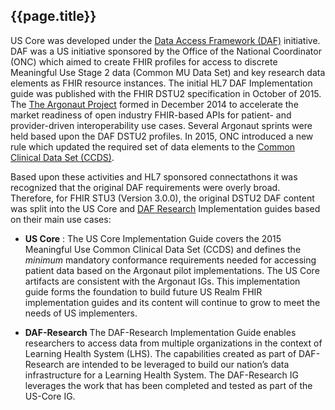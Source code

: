 
## {{page.title}}

US Core was developed under the [Data Access Framework (DAF)](http://wiki.siframework.org/Data+Access+Framework+Homepage) initiative. DAF was a US initiative sponsored by the Office of the National Coordinator (ONC) which aimed to create FHIR profiles for access to discrete Meaningful Use Stage 2 data (Common MU Data Set) and key research data elements as FHIR resource instances. The initial HL7 DAF Implementation guide was published with the FHIR DSTU2 specification in October of 2015.  The [The Argonaut Project](http://argonautwiki.hl7.org/index.php?title=Main_Page) formed in December 2014 to accelerate the market readiness of open industry FHIR-based APIs for patient- and provider-driven interoperability use cases. Several Argonaut sprints were held based upon the DAF DSTU2 profiles. In 2015, ONC introduced a new rule which updated the required set of data elements to the [Common Clinical Data Set (CCDS)](https://www.healthit.gov/sites/default/files/2015Ed_CCG_CCDS.pdf).

Based upon these activities and HL7 sponsored connectathons it was recognized that the original DAF requirements were overly broad. Therefore, for FHIR STU3 (Version 3.0.0), the original DSTU2 DAF content was split into the US Core and [DAF Research](http://hl7.org/fhir/us/daf-research/) Implementation guides based on their main use cases:

- **US Core** : The US Core Implementation Guide covers the 2015 Meaningful Use Common Clinical Data Set (CCDS) and defines the *minimum* mandatory conformance requirements needed for accessing patient data based on the Argonaut pilot implementations. The US Core artifacts are consistent with the Argonaut IGs. This implementation guide forms the foundation to build future US Realm FHIR implementation guides and its content will continue to grow to meet the needs of US implementers.

- **DAF-Research** The DAF-Research Implementation Guide enables researchers to access data from multiple organizations in the context of Learning Health System (LHS). The capabilities created as part of DAF-Research are intended to be leveraged to build our nation’s data infrastructure for a Learning Health System. The DAF-Research IG leverages the work that has been completed and tested as part of the US-Core IG.
